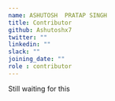 ```yaml
---
name: ASHUTOSH  PRATAP SINGH
title: Contributor
github: Ashutoshx7
twitter: ""
linkedin: ""
slack: ""
joining_date: ""
role : contributor
---
```


Still waiting for this
